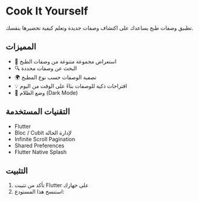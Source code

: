 # Cook It Yourself

تطبيق وصفات طبخ يساعدك على اكتشاف وصفات جديدة وتعلم كيفية تحضيرها بنفسك.

## المميزات

- 🍳 استعراض مجموعة متنوعة من وصفات الطبخ
- 🔍 البحث عن وصفات محددة
- 🌍 تصفية الوصفات حسب نوع المطبخ
- 💡 اقتراحات ذكية للوصفات بناءً على الوقت من اليوم
- 🌙 وضع الظلام (Dark Mode)

## التقنيات المستخدمة

- Flutter
- Bloc / Cubit لإدارة الحالة
- Infinite Scroll Pagination
- Shared Preferences
- Flutter Native Splash

## التثبيت

1. تأكد من تثبيت Flutter على جهازك
2. استنسخ هذا المستودع:
